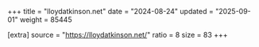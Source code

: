 +++
title = "lloydatkinson.net"
date = "2024-08-24"
updated = "2025-09-01"
weight = 85445

[extra]
source = "https://lloydatkinson.net/"
ratio = 8
size = 83
+++
